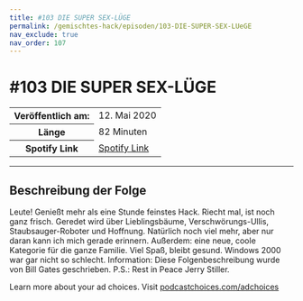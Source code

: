 ```yaml
---
title: #103 DIE SUPER SEX-LÜGE
permalink: /gemischtes-hack/episoden/103-DIE-SUPER-SEX-LUeGE
nav_exclude: true
nav_order: 107
---
```


# #103 DIE SUPER SEX-LÜGE
<table class="resp-table dcf-table dcf-table-responsive dcf-table-bordered dcf-table-striped dcf-w-100%">
                    <tbody>
                        <tr>
                            <th scope="row">Veröffentlich am:</th>
                            <td data-label="Veröffentlich am:">12. Mai 2020</td>
                        </tr>
                        <tr>
                            <th scope="row">Länge </th>
                            <td data-label="Länge ">82 Minuten</td>
                        </tr><tr>
                                <th scope="row">Spotify Link</th>
                                <td data-label="Spotify Link"><a href="https://open.spotify.com/episode/0DINuNUDEtAiQIa9HgOQBs">Spotify Link</a></td>
                            </tr></tbody>
                </table>

***

## Beschreibung der Folge

<div>
<p>Leute! Genießt mehr als eine Stunde feinstes Hack. Riecht mal, ist noch ganz frisch. Geredet wird über Lieblingsbäume, Verschwörungs-Ullis, Staubsauger-Roboter und Hoffnung. Natürlich noch viel mehr, aber nur daran kann ich mich gerade erinnern. Außerdem: eine neue, coole Kategorie für die ganze Familie. Viel Spaß, bleibt gesund. Windows 2000 war gar nicht so schlecht. Information: Diese Folgenbeschreibung wurde von Bill Gates geschrieben. P.S.: Rest in Peace Jerry Stiller.</p><p> </p><p>Learn more about your ad choices. Visit <a href="https://podcastchoices.com/adchoices">podcastchoices.com/adchoices</a></p>  
</div>

